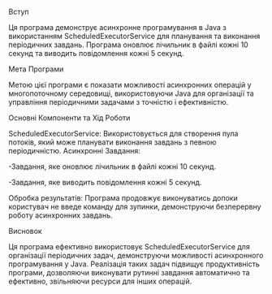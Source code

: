 Вступ

Ця програма демонструє асинхронне програмування в Java з використанням ScheduledExecutorService для планування та виконання періодичних завдань. Програма оновлює лічильник в файлі кожні 10 секунд та виводить повідомлення кожні 5 секунд.

Мета Програми

Метою цієї програми є показати можливості асинхронних операцій у многопоточному середовищі, використовуючи Java для організації та управління періодичними задачами з точністю і ефективністю.

Основні Компоненти та Хід Роботи


ScheduledExecutorService: Використовується для створення пула потоків, який може планувати виконання завдань з певною періодичністю.
Асинхронні Завдання:

-Завдання, яке оновлює лічильник в файлі кожні 10 секунд.

-Завдання, яке виводить повідомлення кожні 5 секунд.

Обробка результатів: Програма продовжує виконуватись допоки користувач не введе команду для зупинки, демонструючи безперервну роботу асинхронних завдань.

Висновок

Ця програма ефективно використовує ScheduledExecutorService для організації періодичних задач, демонструючи можливості асинхронного програмування у Java. Реалізація таких задач підвищує продуктивність програми, дозволяючи виконувати рутинні завдання автоматично та ефективно, звільняючи ресурси для інших операцій.

